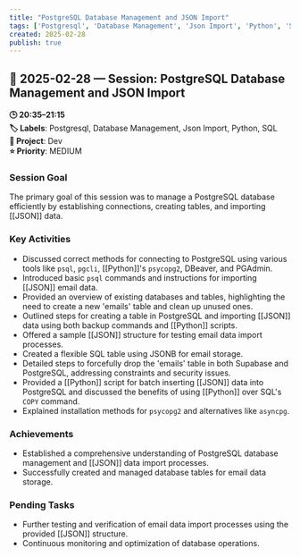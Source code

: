 ```yaml
---
title: "PostgreSQL Database Management and JSON Import"
tags: ['Postgresql', 'Database Management', 'Json Import', 'Python', 'SQL']
created: 2025-02-28
publish: true
---
```


## 📅 2025-02-28 — Session: PostgreSQL Database Management and JSON Import

**🕒 20:35–21:15**  
**🏷️ Labels**: Postgresql, Database Management, Json Import, Python, SQL  
**📂 Project**: Dev  
**⭐ Priority**: MEDIUM  


### Session Goal
The primary goal of this session was to manage a PostgreSQL database efficiently by establishing connections, creating tables, and importing [[JSON]] data.

### Key Activities
- Discussed correct methods for connecting to PostgreSQL using various tools like `psql`, `pgcli`, [[Python]]'s `psycopg2`, DBeaver, and PGAdmin.
- Introduced basic `psql` commands and instructions for importing [[JSON]] email data.
- Provided an overview of existing databases and tables, highlighting the need to create a new 'emails' table and clean up unused ones.
- Outlined steps for creating a table in PostgreSQL and importing [[JSON]] data using both backup commands and [[Python]] scripts.
- Offered a sample [[JSON]] structure for testing email data import processes.
- Created a flexible SQL table using JSONB for email storage.
- Detailed steps to forcefully drop the 'emails' table in both Supabase and PostgreSQL, addressing constraints and security issues.
- Provided a [[Python]] script for batch inserting [[JSON]] data into PostgreSQL and discussed the benefits of using [[Python]] over SQL's `COPY` command.
- Explained installation methods for `psycopg2` and alternatives like `asyncpg`.

### Achievements
- Established a comprehensive understanding of PostgreSQL database management and [[JSON]] data import processes.
- Successfully created and managed database tables for email data storage.

### Pending Tasks
- Further testing and verification of email data import processes using the provided [[JSON]] structure.
- Continuous monitoring and optimization of database operations.
